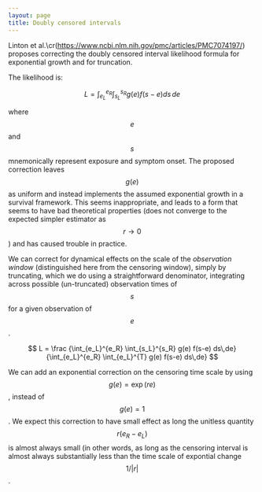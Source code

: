 ```yaml
---
layout: page
title: Doubly censored intervals
---
```



Linton et al.\cr(https://www.ncbi.nlm.nih.gov/pmc/articles/PMC7074197/) proposes correcting the doubly censored interval likelihood formula for exponential growth and for truncation.

The likelihood is:

$$
L =
\int_{e_L}^{e_R}
\int_{s_L}^{s_R}
g(e) f(s-e)
ds\,de
$$

where $$e$$ and $$s$$ mnemonically represent exposure and symptom onset. The proposed correction leaves $$g(e)$$ as uniform and instead implements the assumed exponential growth in a survival framework. This seems inappropriate, and leads to a form that seems to have bad theoretical properties (does not converge to the expected simpler estimator as $$r\to0$$) and has caused trouble in practice.

We can correct for dynamical effects on the scale of the _observation window_ (distinguished here from the censoring window), simply by truncating, which we do using a straightforward denominator, integrating across possible  (un-truncated) observation times of $$s$$ for a given observation of $$e$$.

$$
L = \frac
{\int_{e_L}^{e_R} \int_{s_L}^{s_R} g(e) f(s-e) ds\,de}
{\int_{e_L}^{e_R} \int_{e_L}^{T} g(e) f(s-e) ds\,de}
$$

We can add an exponential correction on the censoring time scale by using $$g(e) = \exp(re)$$, instead of $$g(e)=1$$. We expect this correction to have small effect as long the unitless quantity $$r(e_R-e_L)$$ is almost always small (in other words, as long as the censoring interval is almost always substantially less than the time scale of expontial change $$1/\vert r\vert $$.
